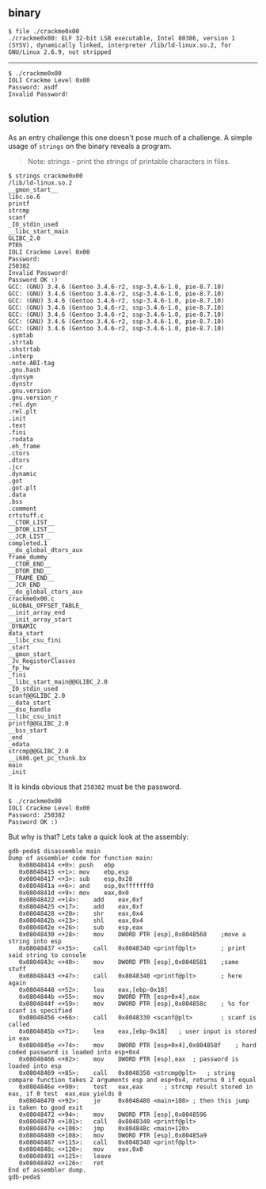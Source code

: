 ## binary 

	$ file ./crackme0x00 
	./crackme0x00: ELF 32-bit LSB executable, Intel 80386, version 1 (SYSV), dynamically linked, interpreter /lib/ld-linux.so.2, for GNU/Linux 2.6.9, not stripped
----
	$ ./crackme0x00 
	IOLI Crackme Level 0x00
	Password: asdf
	Invalid Password!


## solution

As an entry challenge this one doesn't pose much of a challenge.
A simple usage of `strings` on the binary reveals a program.

> Note: strings - print the strings of printable characters in files.



	$ strings crackme0x00 
	/lib/ld-linux.so.2
	__gmon_start__
	libc.so.6
	printf
	strcmp
	scanf
	_IO_stdin_used
	__libc_start_main
	GLIBC_2.0
	PTRh
	IOLI Crackme Level 0x00
	Password: 
	250382
	Invalid Password!
	Password OK :)
	GCC: (GNU) 3.4.6 (Gentoo 3.4.6-r2, ssp-3.4.6-1.0, pie-8.7.10)
	GCC: (GNU) 3.4.6 (Gentoo 3.4.6-r2, ssp-3.4.6-1.0, pie-8.7.10)
	GCC: (GNU) 3.4.6 (Gentoo 3.4.6-r2, ssp-3.4.6-1.0, pie-8.7.10)
	GCC: (GNU) 3.4.6 (Gentoo 3.4.6-r2, ssp-3.4.6-1.0, pie-8.7.10)
	GCC: (GNU) 3.4.6 (Gentoo 3.4.6-r2, ssp-3.4.6-1.0, pie-8.7.10)
	GCC: (GNU) 3.4.6 (Gentoo 3.4.6-r2, ssp-3.4.6-1.0, pie-8.7.10)
	GCC: (GNU) 3.4.6 (Gentoo 3.4.6-r2, ssp-3.4.6-1.0, pie-8.7.10)
	.symtab
	.strtab
	.shstrtab
	.interp
	.note.ABI-tag
	.gnu.hash
	.dynsym
	.dynstr
	.gnu.version
	.gnu.version_r
	.rel.dyn
	.rel.plt
	.init
	.text
	.fini
	.rodata
	.eh_frame
	.ctors
	.dtors
	.jcr
	.dynamic
	.got
	.got.plt
	.data
	.bss
	.comment
	crtstuff.c
	__CTOR_LIST__
	__DTOR_LIST__
	__JCR_LIST__
	completed.1
	__do_global_dtors_aux
	frame_dummy
	__CTOR_END__
	__DTOR_END__
	__FRAME_END__
	__JCR_END__
	__do_global_ctors_aux
	crackme0x00.c
	_GLOBAL_OFFSET_TABLE_
	__init_array_end
	__init_array_start
	_DYNAMIC
	data_start
	__libc_csu_fini
	_start
	__gmon_start__
	_Jv_RegisterClasses
	_fp_hw
	_fini
	__libc_start_main@@GLIBC_2.0
	_IO_stdin_used
	scanf@@GLIBC_2.0
	__data_start
	__dso_handle
	__libc_csu_init
	printf@@GLIBC_2.0
	__bss_start
	_end
	_edata
	strcmp@@GLIBC_2.0
	__i686.get_pc_thunk.bx
	main
	_init


It is kinda obvious that `250382` must be the password.


	$ ./crackme0x00
	IOLI Crackme Level 0x00
	Password: 250382
	Password OK :)
	
But why is that?
Lets take a quick look at the assembly:

	gdb-peda$ disassemble main
	Dump of assembler code for function main:
	   0x08048414 <+0>:	push   ebp
	   0x08048415 <+1>:	mov    ebp,esp
	   0x08048417 <+3>:	sub    esp,0x28
	   0x0804841a <+6>:	and    esp,0xfffffff0
	   0x0804841d <+9>:	mov    eax,0x0
	   0x08048422 <+14>:	add    eax,0xf
	   0x08048425 <+17>:	add    eax,0xf
	   0x08048428 <+20>:	shr    eax,0x4
	   0x0804842b <+23>:	shl    eax,0x4
	   0x0804842e <+26>:	sub    esp,eax
	   0x08048430 <+28>:	mov    DWORD PTR [esp],0x8048568	;move a string into esp
	   0x08048437 <+35>:	call   0x8048340 <printf@plt>		; print said string to console
	   0x0804843c <+40>:	mov    DWORD PTR [esp],0x8048581	;same stuff
	   0x08048443 <+47>:	call   0x8048340 <printf@plt>		; here again
	   0x08048448 <+52>:	lea    eax,[ebp-0x18]
	   0x0804844b <+55>:	mov    DWORD PTR [esp+0x4],eax
	   0x0804844f <+59>:	mov    DWORD PTR [esp],0x804858c	; %s for scanf is specified
	   0x08048456 <+66>:	call   0x8048330 <scanf@plt>		; scanf is called
	   0x0804845b <+71>:	lea    eax,[ebp-0x18]	; user input is stored in eax
	   0x0804845e <+74>:	mov    DWORD PTR [esp+0x4],0x804858f	; hard coded password is loaded into esp+0x4
	   0x08048466 <+82>:	mov    DWORD PTR [esp],eax	; password is loaded into esp
	   0x08048469 <+85>:	call   0x8048350 <strcmp@plt>	; string compare function takes 2 arguments esp and esp+0x4, returns 0 if equal
	   0x0804846e <+90>:	test   eax,eax		; strcmp result stored in eax, if 0 test  eax,eax yields 0
	   0x08048470 <+92>:	je     0x8048480 <main+108>	; then this jump is taken to good exit
	   0x08048472 <+94>:	mov    DWORD PTR [esp],0x8048596
	   0x08048479 <+101>:	call   0x8048340 <printf@plt>
	   0x0804847e <+106>:	jmp    0x804848c <main+120>
	   0x08048480 <+108>:	mov    DWORD PTR [esp],0x80485a9
	   0x08048487 <+115>:	call   0x8048340 <printf@plt>
	   0x0804848c <+120>:	mov    eax,0x0
	   0x08048491 <+125>:	leave  
	   0x08048492 <+126>:	ret    
	End of assembler dump.
	gdb-peda$ 


